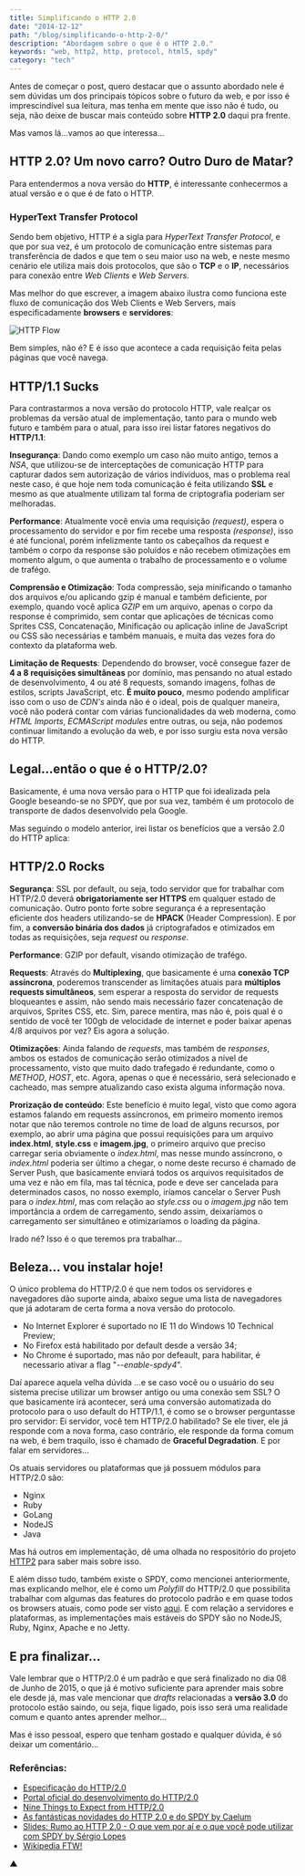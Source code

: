 ```yaml
---
title: Simplificando o HTTP 2.0
date: "2014-12-12"
path: "/blog/simplificando-o-http-2-0/"
description: "Abordagem sobre o que é o HTTP 2.0."
keywords: "web, http2, http, protocol, html5, spdy"
category: "tech"
---
```


Antes de começar o post, quero destacar que o assunto abordado nele é sem dúvidas um dos principais tópicos sobre o futuro da web, e por isso é imprescindível sua leitura, mas tenha em mente que isso não é tudo, ou seja, não deixe de buscar mais conteúdo sobre **HTTP 2.0** daqui pra frente.

Mas vamos lá...vamos ao que interessa...

## HTTP 2.0? Um novo carro? Outro Duro de Matar?

Para entendermos a nova versão do **HTTP**, é interessante conhecermos a atual versão e o que é de fato o HTTP.

### HyperText Transfer Protocol

Sendo bem objetivo, HTTP é a sigla para _HyperText Transfer Protocol_, e que por sua vez, é um protocolo de comunicação entre sistemas para transferência de dados e que tem o seu maior uso na web, e neste mesmo cenário ele utiliza mais dois protocolos, que são o **TCP** e o **IP**, necessários para conexão entre _Web Clients_ e _Web Servers_.

Mas melhor do que escrever, a imagem abaixo ilustra como funciona este fluxo de comunicação dos Web Clients e Web Servers, mais especificadamente **browsers** e **servidores**:

![HTTP Flow](http://i.imgur.com/ulPdu9u.png)

Bem simples, não é? E é isso que acontece a cada requisição feita pelas páginas que você navega.

## HTTP/1.1 Sucks

Para contrastarmos a nova versão do protocolo HTTP, vale realçar os problemas da versão atual de implementação, tanto para o mundo web futuro e também para o atual, para isso irei listar fatores negativos do **HTTP/1.1**:

**Insegurança**: Dando como exemplo um caso não muito antigo, temos a _NSA_, que utilizou-se de interceptações de comunicação HTTP para capturar dados sem autorização de vários indíviduos, mas o problema real neste caso, é que hoje nem toda comunicação é feita utilizando **SSL** e mesmo as que atualmente utilizam tal forma de criptografia poderiam ser melhoradas.

**Performance**: Atualmente você envia uma requisição _(request)_, espera o processamento do servidor e por fim recebe uma resposta _(response)_, isso é até funcional, porém infelizmente tanto os cabeçalhos da request e também o corpo da response são poluídos e não recebem otimizações em momento algum, o que aumenta o trabalho de processamento e o volume de trafégo.

**Comprensão e Otimização**: Toda compressão, seja minificando o tamanho dos arquivos e/ou aplicando gzip é manual e também deficiente, por exemplo, quando você aplica _GZIP_ em um arquivo, apenas o corpo da response é comprimido, sem contar que aplicações de técnicas como Sprites CSS, Concatenação, Minificação ou aplicação inline de JavaScript ou CSS são necessárias e também manuais, e muita das vezes fora do contexto da plataforma web.

**Limitação de Requests**: Dependendo do browser, você consegue fazer de **4 a 8 requisições simultâneas** por domínio, mas pensando no atual estado de desenvolvimento, 4 ou até 8 requests, somando imagens, folhas de estilos, scripts JavaScript, etc. **É muito pouco**, mesmo podendo amplificar isso com o uso de _CDN's_ ainda não é o ideal, pois de qualquer maneira, você não poderá contar com várias funcionalidades da web moderna, como _HTML Imports_, _ECMAScript modules_ entre outras, ou seja, não podemos continuar limitando a evolução da web, e por isso surgiu esta nova versão do HTTP.

## Legal...então o que é o HTTP/2.0?

Basicamente, é uma nova versão para o HTTP que foi idealizada pela Google beseando-se no SPDY, que por sua vez, também é um protocolo de transporte de dados desenvolvido pela Google.

Mas seguindo o modelo anterior, irei listar os benefícios que a versão 2.0 do HTTP aplica:

## HTTP/2.0 Rocks

**Segurança**: SSL por default, ou seja, todo servidor que for trabalhar com HTTP/2.0 deverá **obrigatoriamente ser HTTPS** em qualquer estado de comunicação. Outro ponto forte sobre segurança é a representação eficiente dos headers utilizando-se de **HPACK** (Header Compression). E por fim, a **conversão binária dos dados** já criptografados e otimizados em todas as requisições, seja _request_ ou _response_.

**Performance**: GZIP por default, visando otimização de trafégo.

**Requests**: Através do **Multiplexing**, que basicamente é uma **conexão TCP assíncrona**, poderemos transcender as limitações atuais para **múltiplos requests simultâneos**, sem esperar a resposta do servidor de requests bloqueantes e assim, não sendo mais necessário fazer concatenação de arquivos, Sprites CSS, etc. Sim, parece mentira, mas não é, pois qual é o sentido de você ter 100gb de velocidade de internet e poder baixar apenas 4/8 arquivos por vez? Eis agora a solução.

**Otimizações**: Ainda falando de _requests_, mas também de _responses_, ambos os estados de comunicação serão otimizados a nível de processamento, visto que muito dado trafegado é redundante, como o _METHOD_, _HOST_, etc. Agora, apenas o que é necessário, será selecionado e cacheado, mas sempre atualizando caso exista alguma informação nova.

**Prorização de conteúdo**: Este benefício é muito legal, visto que como agora estamos falando em requests assíncronos, em primeiro momento iremos notar que não teremos controle no time de load de alguns recursos, por exemplo, ao abrir uma página que possui requisições para um arquivo **index.html**, **style.css** e **imagem.jpg**, o primeiro arquivo que preciso carregar seria obviamente o _index.html_, mas nesse mundo assíncrono, o _index.html_ poderia ser último a chegar, o nome deste recurso é chamado de Server Push, que basicamente enviará todos os arquivos requisitados de uma vez e não em fila, mas tal técnica, pode e deve ser cancelada para determinados casos, no nosso exemplo, iríamos cancelar o Server Push para o _index.html_, mas com relação ao _style.css_ ou o _imagem.jpg_ não tem importância a ordem de carregamento, sendo assim, deixaríamos o carregamento ser simultâneo e otimizaríamos o loading da página.

Irado né? Isso é o que teremos pra trabalhar...

## Beleza... vou instalar hoje!

O único problema do HTTP/2.0 é que nem todos os servidores e navegadores dão suporte ainda, abaixo segue uma lista de navegadores que já adotaram de certa forma a nova versão do protocolo.

- No Internet Explorer é suportado no IE 11 do Windows 10 Technical Preview;
- No Firefox está habilitado por default desde a versão 34;
- No Chrome é suportado, mas não por defeault, para habilitar, é necessario ativar a flag "_--enable-spdy4_".

Daí aparece aquela velha dúvida ...e se caso você ou o usuário do seu sistema precise utilizar um browser antigo ou uma conexão sem SSL? O que basicamente irá acontecer, será uma conversão automatizada do protocolo para o uso default do HTTP/1.1, é como se o browser perguntasse pro servidor: Ei servidor, você tem HTTP/2.0 habilitado? Se ele tiver, ele já responde com a nova forma, caso contrário, ele responde da forma comum na web, é bem traquilo, isso é chamado de **Graceful Degradation**. E por falar em servidores...

Os atuais servidores ou plataformas que já possuem módulos para HTTP/2.0 são:

- Nginx
- Ruby
- GoLang
- NodeJS
- Java

Mas há outros em implementação, dê uma olhada no respositório do projeto [HTTP2](https://github.com/http2/http2-spec/wiki/Implementations) para saber mais sobre isso.

E além disso tudo, também existe o SPDY, como mencionei anteriormente, mas explicando melhor, ele é como um _Polyfill_ do HTTP/2.0 que possibilita trabalhar com algumas das features do protocolo padrão e em quase todos os browsers atuais, como pode ser visto [aqui](http://caniuse.com/#search=spdy). E com relação a servidores e plataformas, as implementações mais estáveis do SPDY são no NodeJS, Ruby, Nginx, Apache e no Jetty.

## E pra finalizar...

Vale lembrar que o HTTP/2.0 é um padrão e que será finalizado no dia 08 de Junho de 2015, o que já é motivo suficiente para aprender mais sobre ele desde já, mas vale mencionar que _drafts_ relacionadas a **versão 3.0** do protocolo estão saindo, ou seja, fique ligado, pois isso será uma realidade comum e quanto antes aprender melhor...

Mas é isso pessoal, espero que tenham gostado e qualquer dúvida, é só deixar um comentário...

### Referências:

- [Especificação do HTTP/2.0](http://http2.github.io/http2-spec)
- [Portal oficial do desenvolvimento do HTTP/2.0](https://http2.github.io/)
- [Nine Things to Expect from HTTP/2.0](https://www.mnot.net/blog/2014/01/30/http2_expectations)
- [As fantásticas novidades do HTTP 2.0 e do SPDY by Caelum](http://blog.caelum.com.br/as-fantasticas-novidades-do-http-2-0-e-do-spdy/)
- [Slides: Rumo ao HTTP 2.0 - O que vem por aí e o que você pode utilizar com SPDY by Sérgio Lopes](https://docs.google.com/a/helabs.com.br/presentation/d/1BVyBcR5AE2kwY7akcmM0O3dDJ5TccY3ew0U9Ux7wsQs/pub?start=false&loop=false&delayms=3000&utm_content=buffer7886e&utm_medium=social&utm_source=twitter.com&utm_campaign=buffer&slide=id.p)
- [Wikipedia FTW!](http://en.wikipedia.org/wiki/HTTP/2)

▲
